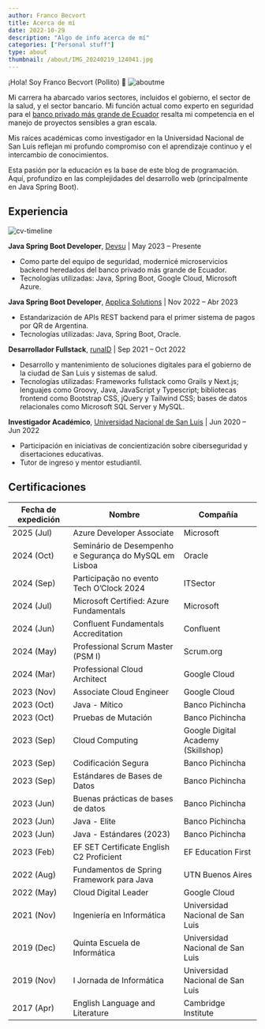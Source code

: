 ```yaml
---
author: Franco Becvort
title: Acerca de mí
date: 2022-10-29
description: "Algo de info acerca de mí"
categories: ["Personal stuff"]
type: about
thumbnail: /about/IMG_20240219_124041.jpg
---
```


¡Hola! Soy Franco Becvort (Pollito) 🐤
![aboutme](/about/IMG-20240122-WA0002.jpg)

Mi carrera ha abarcado varios sectores, incluidos el gobierno, el sector de la salud, y el sector bancario. Mi función actual como experto en seguridad para el [banco privado más grande de Ecuador](https://es.wikipedia.org/wiki/Banco_Pichincha) resalta mi competencia en el manejo de proyectos sensibles a gran escala.

Mis raíces académicas como investigador en la Universidad Nacional de San Luis reflejan mi profundo compromiso con el aprendizaje continuo y el intercambio de conocimientos.

Esta pasión por la educación es la base de este blog de programación. Aquí, profundizo en las complejidades del desarrollo web (principalmente en Java Spring Boot).

## Experiencia

![cv-timeline](/about/cv-timeline.png)

**Java Spring Boot Developer**, [Devsu](https://devsu.com/) | May 2023 – Presente

- Como parte del equipo de seguridad, modernicé microservicios backend heredados del banco privado más grande de Ecuador.
- Tecnologías utilizadas: Java, Spring Boot, Google Cloud, Microsoft Azure.

**Java Spring Boot Developer**, [Applica Solutions](https://applica.dev/en/index.php) | Nov 2022 – Abr 2023

- Estandarización de APIs REST backend para el primer sistema de pagos por QR de Argentina.
- Tecnologías utilizadas: Java, Spring Boot, Oracle.

**Desarrollador Fullstack**, [runaID](https://www.runaid.com.ar/) | Sep 2021 – Oct 2022

- Desarrollo y mantenimiento de soluciones digitales para el gobierno de la ciudad de San Luis y sistemas de salud.
- Tecnologías utilizadas: Frameworks fullstack como Grails y Next.js; lenguajes como Groovy, Java, JavaScript y Typescript; bibliotecas frontend como Bootstrap CSS, jQuery y Tailwind CSS; bases de datos relacionales como Microsoft SQL Server y MySQL.

**Investigador Académico**, [Universidad Nacional de San Luis](https://www.unsl.edu.ar/) | Jun 2020 – Jun 2022

- Participación en iniciativas de concientización sobre ciberseguridad y disertaciones educativas.
- Tutor de ingreso y mentor estudiantil.

## Certificaciones

| Fecha de expedición | Nombre                                                                                                                                           | Compañía                           |
| ------------------- | ------------------------------------------------------------------------------------------------------------------------------------------------ | ---------------------------------- |
| 2025 (Jul)      | Azure Developer Associate                                                                                       | Microsoft                             |
| 2024 (Oct)      | Seminário de Desempenho e Segurança do MySQL em Lisboa                                                                                       | Oracle                             |
| 2024 (Sep)      | Participação no evento Tech O’Clock 2024                                                                                                     | ITSector                           |
| 2024 (Jul)      | Microsoft Certified: Azure Fundamentals                                                                                                      | Microsoft                          |
| 2024 (Jun)      | Confluent Fundamentals Accreditation                                                                                                         | Confluent                          |
| 2024 (May)      | Professional Scrum Master (PSM I)                                                                                                            | Scrum.org                          |
| 2024 (Mar)      | Professional Cloud Architect                                                                                                                 | Google Cloud                       |
| 2023 (Nov)      | Associate Cloud Engineer                                                                                                                     | Google Cloud                       |
| 2023 (Oct)      | Java - Mítico                                                                                                                                | Banco Pichincha                    |
| 2023 (Oct)      | Pruebas de Mutación                                                                                                                          | Banco Pichincha                    |
| 2023 (Sep)      | Cloud Computing                                                                                                                              | Google Digital Academy (Skillshop) |
| 2023 (Sep)      | Codificación Segura                                                                                                                          | Banco Pichincha                    |
| 2023 (Sep)      | Estándares de Bases de Datos                                                                                                                 | Banco Pichincha                    |
| 2023 (Jun)      | Buenas prácticas de bases de datos                                                                                                           | Banco Pichincha                    |
| 2023 (Jun)      | Java - Elite                                                                                                                                 | Banco Pichincha                    |
| 2023 (Jun)      | Java - Estándares (2023)                                                                                                                     | Banco Pichincha                    |
| 2023 (Feb)      | EF SET Certificate English C2 Proficient                                                                                                                          | EF Education First                 |
| 2022 (Aug)      | Fundamentos de Spring Framework para Java                                                                                                    | UTN Buenos Aires                   |
| 2022 (May)      | Cloud Digital Leader                                                    | Google Cloud                       |
| 2021 (Nov)      | Ingeniería en Informática                           | Universidad Nacional de San Luis   |
| 2019 (Dec)      | Quinta Escuela de Informática| Universidad Nacional de San Luis   |
| 2019 (Nov)      | I Jornada de Informática   | Universidad Nacional de San Luis   |
| 2017 (Apr)      | English Language and Literature                     | Cambridge Institute                |
